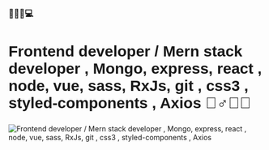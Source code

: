 ### 🙋‍♂️🤟💻


<h2 style="font-size:30px; font-family: 'Poppins', sans-serif;">Frontend developer / Mern stack developer , Mongo, express, react , node, vue, sass, RxJs, git , css3 , styled-components , Axios 🙋‍♂️🤟🏿</h2>
<img src="https://media-exp1.licdn.com/dms/image/C4D22AQG_-jOowiXr8g/feedshare-shrink_2048_1536/0?e=1597881600&v=beta&t=U_MiNpW5Exmu0bQAllOKuHAIcRmGQCOAVbGh1Q1gf74" alt="Frontend developer / Mern stack developer , Mongo, express, react , node, vue, sass, RxJs, git , css3 , styled-components , Axios ">


<!--
**bga4133/bga4133** is a ✨ _special_ ✨ repository because its `README.md` (this file) appears on your GitHub profile.


Here are some ideas to get you started:

- 🔭 I’m currently working on ...
- 🌱 I’m currently learning ...
- 👯 I’m looking to collaborate on ...
- 🤔 I’m looking for help with ...
- 💬 Ask me about ...
- 📫 How to reach me: ...
- 😄 Pronouns: ...
- ⚡ Fun fact: ...
-->
